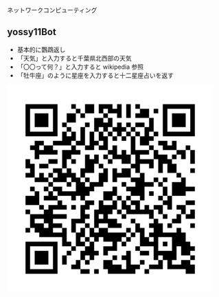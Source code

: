 ネットワークコンピューティング

## yossy11Bot

- 基本的に鸚鵡返し
- 「天気」と入力すると千葉県北西部の天気
- 「〇〇って何？」と入力すると wikipedia 参照
- 「牡牛座」のように星座を入力すると十二星座占いを返す

![](QRCode.png)
